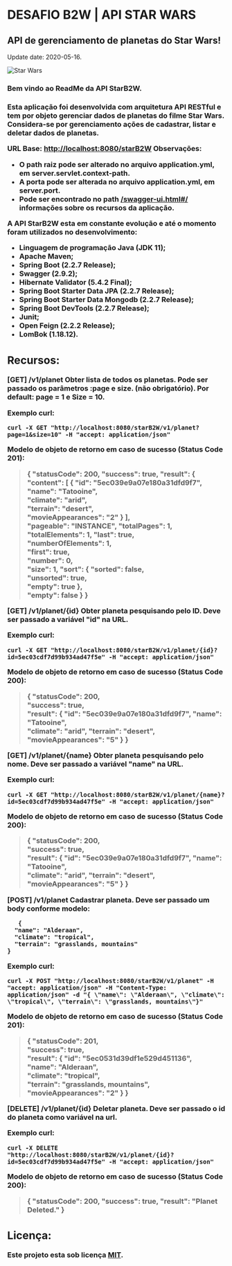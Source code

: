 # DESAFIO B2W | API STAR WARS 
## API de gerenciamento de planetas do Star Wars!
Update date: 2020-05-16.

![Star Wars](https://uploaddeimagens.com.br/imagens/rQn1Jnw)

<h3>Bem vindo ao ReadMe da API StarB2W.<h3>

Esta aplicação foi desenvolvida com arquitetura API RESTful e tem por objeto gerenciar dados de planetas do filme Star Wars. Considera-se por gerenciamento ações de cadastrar, listar e deletar dados de planetas.

**URL Base:** [http://localhost:8080/starB2W](http://localhost:8080/starB2W)
Observações:

 - O path raiz pode ser alterado no arquivo application.yml, em <b>server.servlet.context-path<b>.
 - A porta pode ser alterada no arquivo application.yml, em <b>server.port<b>.
 - Pode ser encontrado no path [/swagger-ui.html#/](http://localhost:8080/starB2W/swagger-ui.html#/) informações sobre os recursos da aplicação.

**A API StarB2W esta em constante evolução e até o momento foram utilizados no desenvolvimento:**

 - Linguagem de programação Java (JDK 11);
 - Apache Maven;
 - Spring Boot (2.2.7 Release);
 - Swagger (2.9.2);
 - Hibernate Validator (5.4.2 Final);
 - Spring Boot Starter Data JPA (2.2.7 Release);
 - Spring Boot Starter Data Mongodb (2.2.7 Release);
 - Spring Boot DevTools (2.2.7 Release);
 - Junit;
 - Open Feign (2.2.2 Release);
 - LomBok (1.18.12).

## **Recursos:**

**[GET] /v1/planet**
Obter lista de todos os planetas.
Pode ser passado  os parâmetros :page e size. (não obrigatório).
Por default: page = 1 e Size = 10.

**Exemplo curl:**

    curl -X GET "http://localhost:8080/starB2W/v1/planet?page=1&size=10" -H "accept: application/json" 

**Modelo de objeto de retorno em caso de sucesso (Status Code 201):**

> {  "statusCode":  200, 
>  "success":  true, 
>   "result":  {  "content":  [ 
>    {  "id":  "5ec039e9a07e180a31dfd9f7",  
>    "name":  "Tatooine",  
>    "climate":  "arid",  
>    "terrain":  "desert",  
>    "movieAppearances":  "2" }  ],  
>    "pageable":  "INSTANCE", 
>     "totalPages":  1,  
>     "totalElements":  1, 
>      "last":  true,  
>      "numberOfElements":  1,  
>      "first":  true,  
>      "number":  0,  
>      "size":  1, 
>       "sort":  {  "sorted":  false,  
>       "unsorted":  true,  
>       "empty":  true  },  
>       "empty":  false  }  }

**[GET] /v1/planet/{id}**
Obter planeta pesquisando pelo ID. Deve ser passado a variável "id" na URL.

**Exemplo curl:**

    curl -X GET "http://localhost:8080/starB2W/v1/planet/{id}?id=5ec03cdf7d99b934ad47f5e" -H "accept: application/json"

**Modelo de objeto de retorno em caso de sucesso (Status Code 200):**

> { 
>  "statusCode":  200,  
> "success":  true,  
> "result": 
>  {  "id":  "5ec039e9a07e180a31dfd9f7", 
>   "name":  "Tatooine",  
>   "climate":  "arid", 
>    "terrain":  "desert",  
>    "movieAppearances":  "5"  } 
>     }
   
**[GET] /v1/planet/{name}**
Obter planeta pesquisando pelo nome. Deve ser passado a variável "name" na URL.

**Exemplo curl:**

    curl -X GET "http://localhost:8080/starB2W/v1/planet/{name}?id=5ec03cdf7d99b934ad47f5e" -H "accept: application/json"

**Modelo de objeto de retorno em caso de sucesso (Status Code 200):**

> { 
>  "statusCode":  200,  
> "success":  true,  
> "result": 
>  {  "id":  "5ec039e9a07e180a31dfd9f7", 
>   "name":  "Tatooine",  
>   "climate":  "arid", 
>    "terrain":  "desert",  
>    "movieAppearances":  "5"  } 
>     }



**[POST] /v1/planet**
Cadastrar planeta. Deve ser passado um body conforme modelo:

       {
      "name": "Alderaan",
      "climate": "tropical",
      "terrain": "grasslands, mountains"
    }

**Exemplo curl:**

    curl -X POST "http://localhost:8080/starB2W/v1/planet" -H "accept: application/json" -H "Content-Type: application/json" -d "{ \"name\": \"Alderaan\", \"climate\": \"tropical\", \"terrain\": \"grasslands, mountains\"}"

**Modelo de objeto de retorno em caso de sucesso (Status Code 201):**

> {  "statusCode":  201,  
> "success":  true,  
> "result":  {  "id":  "5ec0531d39df1e529d451136",  
> "name":  "Alderaan",  
> "climate":  "tropical",  
> "terrain":  "grasslands, mountains",  
> "movieAppearances":  "2"  }  }


**[DELETE] /v1/planet/{id}**
Deletar planeta. Deve ser passado o id do planeta como variável na url.

**Exemplo curl:**

    curl -X DELETE "http://localhost:8080/starB2W/v1/planet/{id}?id=5ec03cdf7d99b934ad47f5e" -H "accept: application/json"

**Modelo de objeto de retorno em caso de sucesso (Status Code 200):**

> {  "statusCode":  200, 
>  "success":  true, 
>   "result":  "Planet Deleted."  }

## **Licença:**
Este projeto esta sob licença [MIT](https://github.com/itsadeadh2/starwars-b2w/blob/master/LICENSE).
